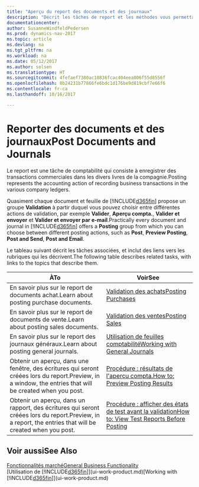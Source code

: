 ```yaml
---
title: "Aperçu du report des documents et des journaux"
description: "Décrit les tâches de report et les méthodes vous permettant de reporter des documents et des journaux."
documentationcenter: 
author: SusanneWindfeldPedersen
ms.prod: dynamics-nav-2017
ms.topic: article
ms.devlang: na
ms.tgt_pltfrm: na
ms.workload: na
ms.date: 05/12/2017
ms.author: solsen
ms.translationtype: HT
ms.sourcegitcommit: 4fefaef7380ac10836fcac404eea006f55d8556f
ms.openlocfilehash: 8b24231b77866fe6bdc1d176be9d819cbf7e66f6
ms.contentlocale: fr-ca
ms.lasthandoff: 10/16/2017

---
```

# <a name="post-documents-and-journals"></a><span data-ttu-id="c9102-103">Reporter des documents et des journaux</span><span class="sxs-lookup"><span data-stu-id="c9102-103">Post Documents and Journals</span></span>
<span data-ttu-id="c9102-104">Le report est une tâche de comptabilité qui consiste à enregistrer des transactions commerciales dans les divers livres de la compagnie.</span><span class="sxs-lookup"><span data-stu-id="c9102-104">Posting represents the accounting action of recording business transactions in the various company ledgers.</span></span>

<span data-ttu-id="c9102-105">Quasiment chaque document et feuille de [!INCLUDE[d365fin](includes/d365fin_md.md)] propose un groupe **Validation** à partir duquel vous pouvez choisir entre différentes actions de validation, par exemple **Valider**, **Aperçu compta.**, **Valider et envoyer** et **Valider et envoyer par e-mail**.</span><span class="sxs-lookup"><span data-stu-id="c9102-105">Practically every document and journal in [!INCLUDE[d365fin](includes/d365fin_md.md)] offers a **Posting** group from which you can choose between different posting actions, such as **Post**, **Preview Posting**, **Post and Send**, **Post and Email**.</span></span>

<span data-ttu-id="c9102-106">Le tableau suivant décrit les tâches associées, et inclut des liens vers les rubriques qui les décrivent.</span><span class="sxs-lookup"><span data-stu-id="c9102-106">The following table describes related tasks, with links to the topics that describe them.</span></span>

| <span data-ttu-id="c9102-107">À</span><span class="sxs-lookup"><span data-stu-id="c9102-107">To</span></span> | <span data-ttu-id="c9102-108">Voir</span><span class="sxs-lookup"><span data-stu-id="c9102-108">See</span></span> |
| --- | --- |
| <span data-ttu-id="c9102-109">En savoir plus sur le report de documents achat.</span><span class="sxs-lookup"><span data-stu-id="c9102-109">Learn about posting purchase documents.</span></span> |[<span data-ttu-id="c9102-110">Validation des achats</span><span class="sxs-lookup"><span data-stu-id="c9102-110">Posting Purchases</span></span>](ui-post-purchases.md) |
| <span data-ttu-id="c9102-111">En savoir plus sur le report de documents de vente.</span><span class="sxs-lookup"><span data-stu-id="c9102-111">Learn about posting sales documents.</span></span> |[<span data-ttu-id="c9102-112">Validation des ventes</span><span class="sxs-lookup"><span data-stu-id="c9102-112">Posting Sales</span></span>](ui-post-sales.md) |
| <span data-ttu-id="c9102-113">En savoir plus sur le report des journaux généraux.</span><span class="sxs-lookup"><span data-stu-id="c9102-113">Learn about posting general journals.</span></span> |[<span data-ttu-id="c9102-114">Utilisation de feuilles comptabilité</span><span class="sxs-lookup"><span data-stu-id="c9102-114">Working with General Journals</span></span>](ui-work-general-journals.md) |
| <span data-ttu-id="c9102-115">Obtenir un aperçu, dans une fenêtre, des écritures qui seront créées lors du report.</span><span class="sxs-lookup"><span data-stu-id="c9102-115">Preview, in a window, the entries that will be created when you post.</span></span> |[<span data-ttu-id="c9102-116">Procédure : résultats de l'aperçu compta.</span><span class="sxs-lookup"><span data-stu-id="c9102-116">How to: Preview Posting Results</span></span>](ui-how-preview-post-results.md) |
| <span data-ttu-id="c9102-117">Obtenir un aperçu, dans un rapport, des écritures qui seront créées lors du report.</span><span class="sxs-lookup"><span data-stu-id="c9102-117">Preview, in a report, the entries that will be created when you post.</span></span> |[<span data-ttu-id="c9102-118">Procédure : afficher des états de test avant la validation</span><span class="sxs-lookup"><span data-stu-id="c9102-118">How to: View Test Reports Before Posting</span></span>](ui-how-view-test-reports-posting.md) |

## <a name="see-also"></a><span data-ttu-id="c9102-119">Voir aussi</span><span class="sxs-lookup"><span data-stu-id="c9102-119">See Also</span></span>
[<span data-ttu-id="c9102-120">Fonctionnalités marché</span><span class="sxs-lookup"><span data-stu-id="c9102-120">General Business Functionality</span></span>](ui-across-business-areas.md)  
<span data-ttu-id="c9102-121">[Utilisation de [!INCLUDE[d365fin](includes/d365fin_md.md)]](ui-work-product.md)</span><span class="sxs-lookup"><span data-stu-id="c9102-121">[Working with [!INCLUDE[d365fin](includes/d365fin_md.md)]](ui-work-product.md)</span></span>


